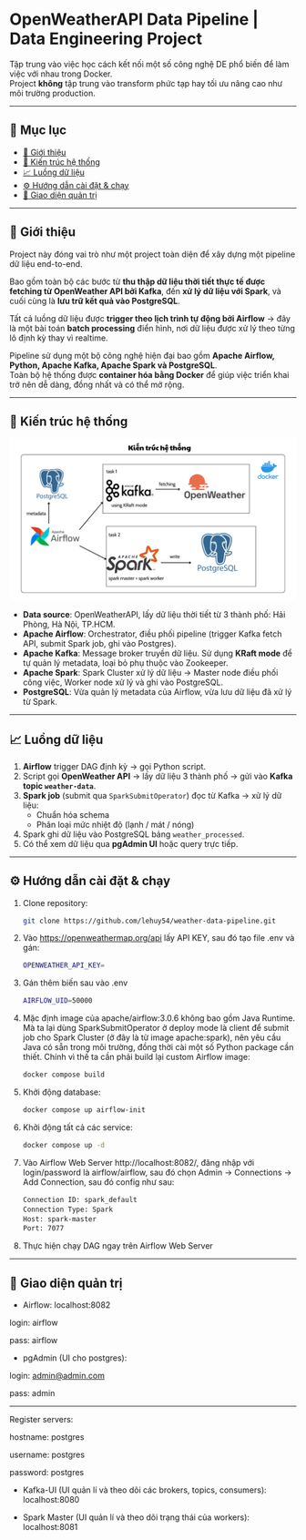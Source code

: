 # OpenWeatherAPI Data Pipeline | Data Engineering Project

Tập trung vào việc học cách kết nối một số công nghệ DE phổ biến để làm việc với nhau trong Docker.  
Project **không** tập trung vào transform phức tạp hay tối ưu nâng cao như môi trường production.

---

## 📑 Mục lục
- [🎯 Giới thiệu](#-giới-thiệu)  
- [🧩 Kiến trúc hệ thống](#-kiến-trúc-hệ-thống)  
- [📈 Luồng dữ liệu](#-luồng-dữ-liệu)  
- [⚙️ Hướng dẫn cài đặt & chạy](#️-hướng-dẫn-cài-đặt--chạy)  
- [🔗 Giao diện quản trị](#-giao-diện-quản-trị)  

---

## 🎯 Giới thiệu

Project này đóng vai trò như một project toàn diện để xây dựng một pipeline dữ liệu end-to-end.  

Bao gồm toàn bộ các bước từ **thu thập dữ liệu thời tiết thực tế được fetching từ OpenWeather API bởi Kafka**, đến **xử lý dữ liệu với Spark**, và cuối cùng là **lưu trữ kết quả vào PostgreSQL**.  

Tất cả luồng dữ liệu được **trigger theo lịch trình tự động bởi Airflow** → đây là một bài toán **batch processing** điển hình, nơi dữ liệu được xử lý theo từng lô định kỳ thay vì realtime.

Pipeline sử dụng một bộ công nghệ hiện đại bao gồm **Apache Airflow, Python, Apache Kafka, Apache Spark và PostgreSQL**.  
Toàn bộ hệ thống được **container hóa bằng Docker** để giúp việc triển khai trở nên dễ dàng, đồng nhất và có thể mở rộng.

---

## 🧩 Kiến trúc hệ thống

![Kiến trúc hệ thống](https://github.com/lehuy54/weather-data-pipeline/blob/main/Ki%E1%BA%BFn%20tr%C3%BAc%20h%E1%BB%87%20th%E1%BB%91ng.png)

- **Data source**: OpenWeatherAPI, lấy dữ liệu thời tiết từ 3 thành phố: Hải Phòng, Hà Nội, TP.HCM.  
- **Apache Airflow**: Orchestrator, điều phối pipeline (trigger Kafka fetch API, submit Spark job, ghi vào Postgres).  
- **Apache Kafka**: Message broker truyền dữ liệu. Sử dụng **KRaft mode** để tự quản lý metadata, loại bỏ phụ thuộc vào Zookeeper.  
- **Apache Spark**: Spark Cluster xử lý dữ liệu → Master node điều phối công việc, Worker node xử lý và ghi vào PostgreSQL.  
- **PostgreSQL**: Vừa quản lý metadata của Airflow, vừa lưu dữ liệu đã xử lý từ Spark.  

---

## 📈 Luồng dữ liệu

1. **Airflow** trigger DAG định kỳ → gọi Python script.  
2. Script gọi **OpenWeather API** → lấy dữ liệu 3 thành phố → gửi vào **Kafka topic `weather-data`**.  
3. **Spark job** (submit qua `SparkSubmitOperator`) đọc từ Kafka → xử lý dữ liệu:  
   - Chuẩn hóa schema  
   - Phân loại mức nhiệt độ (lạnh / mát / nóng)  
4. Spark ghi dữ liệu vào PostgreSQL bảng `weather_processed`.  
5. Có thể xem dữ liệu qua **pgAdmin UI** hoặc query trực tiếp.  

---

## ⚙️ Hướng dẫn cài đặt & chạy

1. Clone repository:
    ```bash
    git clone https://github.com/lehuy54/weather-data-pipeline.git
    ```
2. Vào https://openweathermap.org/api lấy API KEY, sau đó tạo file .env và gán:
    ```bash
    OPENWEATHER_API_KEY=
    ```
3. Gán thêm biến sau vào .env
    ```bash
    AIRFLOW_UID=50000
    ```
4. Mặc định image của apache/airflow:3.0.6 không bao gồm Java Runtime. Mà ta lại dùng SparkSubmitOperator ở deploy mode là client để submit job cho Spark Cluster (ở đây là từ image apache:spark), nên yêu cầu Java có sẵn trong môi trường, đồng thời cài một số Python package cần thiết. Chính vì thế ta cần phải build lại custom Airflow image:
    ```bash
    docker compose build
    ```
5. Khởi động database:
    ```bash
    docker compose up airflow-init
    ```
6. Khởi động tất cả các service:
    ```bash
    docker compose up -d
    ```
7. Vào Airflow Web Server http://localhost:8082/, đăng nhập với login/password là airflow/airflow, sau đó chọn Admin -> Connections -> Add Connection, sau đó config như sau:
    ```bash
    Connection ID: spark_default
    Connection Type: Spark
    Host: spark-master
    Port: 7077
    ```
8. Thực hiện chạy DAG ngay trên Airflow Web Server

---

## 🔗 Giao diện quản trị

- Airflow: localhost:8082

login: airflow

pass: airflow

- pgAdmin (UI cho postgres): 

login: admin@admin.com

pass: admin

----------------------

Register servers:

hostname: postgres

username: postgres

password: postgres

- Kafka-UI (UI quản lí và theo dõi các brokers, topics, consumers): localhost:8080

- Spark Master (UI quản lí và theo dõi trạng thái của workers): localhost:8081
